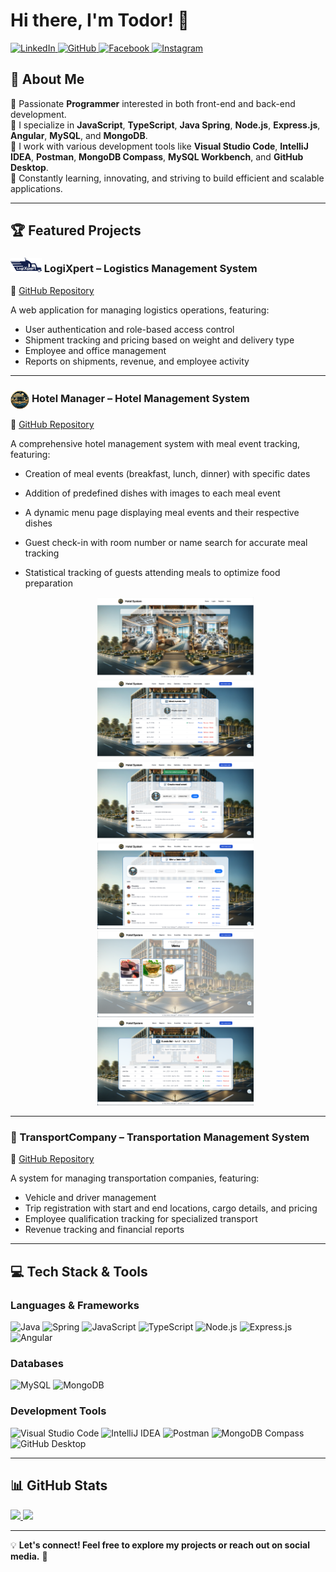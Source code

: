 # Hi there, I'm Todor! 👋

<p align="left">
        <a href="https://www.linkedin.com/in/todor-mitev-706b02339">
    <img src="https://img.shields.io/badge/-LinkedIn-0077B5?style=for-the-badge&logo=linkedin&logoColor=white" alt="LinkedIn">
  </a>
    <a href="https://github.com/tdmitev">
    <img src="https://img.shields.io/badge/-GitHub-181717?style=for-the-badge&logo=github&logoColor=white" alt="GitHub">
  </a>
  <a href="https://www.facebook.com/profile.php?id=100005648209189">
    <img src="https://img.shields.io/badge/-Facebook-00B2FF?style=for-the-badge&logo=Facebook&logoColor=white" alt="Facebook">
  </a>
  <a href="https://www.instagram.com/td_mitev/">
    <img src="https://img.shields.io/badge/-Instagram-e4405f?style=for-the-badge&logo=Instagram&logoColor=white" alt="Instagram">
  </a>
</p>

## 🚀 About Me

🔹 Passionate **Programmer** interested in both front-end and back-end development.  
🔹 I specialize in **JavaScript**, **TypeScript**, **Java Spring**, **Node.js**, **Express.js**, **Angular**, **MySQL**, and **MongoDB**.  
🔹 I work with various development tools like **Visual Studio Code**, **IntelliJ IDEA**, **Postman**, **MongoDB Compass**, **MySQL Workbench**, and **GitHub Desktop**.  
🔹 Constantly learning, innovating, and striving to build efficient and scalable applications.  

---

## 🏆 Featured Projects

### **<img src="https://raw.githubusercontent.com/tdmitev/tdmitev/main/blueMainLogo.png" width="50"> LogiXpert** – Logistics Management System
🔗 [GitHub Repository](https://github.com/tdmitev/logiXpert)

A web application for managing logistics operations, featuring:
- User authentication and role-based access control
- Shipment tracking and pricing based on weight and delivery type
- Employee and office management
- Reports on shipments, revenue, and employee activity
---

### <img src="https://raw.githubusercontent.com/tdmitev/tdmitev/main/hotel-logo.png" width="30" align="center"> **Hotel Manager** – Hotel Management System
🔗 [GitHub Repository](https://github.com/tdmitev/Hotel-helper)

A comprehensive hotel management system with meal event tracking, featuring:
- Creation of meal events (breakfast, lunch, dinner) with specific dates
- Addition of predefined dishes with images to each meal event
- A dynamic menu page displaying meal events and their respective dishes
- Guest check-in with room number or name search for accurate meal tracking
- Statistical tracking of guests attending meals to optimize food preparation
  
  <p align="center">
  <a href="https://raw.githubusercontent.com/tdmitev/tdmitev/main/home_page.png">
    <img src="https://raw.githubusercontent.com/tdmitev/tdmitev/main/home_page.png" width="250">
  </a>
  <a href="https://raw.githubusercontent.com/tdmitev/tdmitev/main/meal-event-list.png">
    <img src="https://raw.githubusercontent.com/tdmitev/tdmitev/main/meal-event-list.png" width="250">
  </a>
  <a href="https://raw.githubusercontent.com/tdmitev/tdmitev/main/meal-event.png">
    <img src="https://raw.githubusercontent.com/tdmitev/tdmitev/main/meal-event.png" width="250">
  </a>
  <a href="https://raw.githubusercontent.com/tdmitev/tdmitev/main/menu-items.png">
    <img src="https://raw.githubusercontent.com/tdmitev/tdmitev/main/menu-items.png" width="250">
  </a>
  <a href="https://raw.githubusercontent.com/tdmitev/tdmitev/main/menu.png">
    <img src="https://raw.githubusercontent.com/tdmitev/tdmitev/main/menu.png" width="250">
  </a>
  <a href="https://raw.githubusercontent.com/tdmitev/tdmitev/main/guest.png">
    <img src="https://raw.githubusercontent.com/tdmitev/tdmitev/main/guest.png" width="250">
  </a>
</p>

---

### **🚛 TransportCompany** – Transportation Management System
🔗 [GitHub Repository](https://github.com/tdmitev/transportCompany)

A system for managing transportation companies, featuring:
- Vehicle and driver management
- Trip registration with start and end locations, cargo details, and pricing
- Employee qualification tracking for specialized transport
- Revenue tracking and financial reports

---

## 💻 Tech Stack & Tools

### **Languages & Frameworks**
![Java](https://img.shields.io/badge/Java-ED8B00?style=for-the-badge&logo=java&logoColor=white)
![Spring](https://img.shields.io/badge/Spring-6DB33F?style=for-the-badge&logo=spring&logoColor=white)
![JavaScript](https://img.shields.io/badge/JavaScript-F7DF1E?style=for-the-badge&logo=javascript&logoColor=black)
![TypeScript](https://img.shields.io/badge/TypeScript-3178C6?style=for-the-badge&logo=typescript&logoColor=white)
![Node.js](https://img.shields.io/badge/Node.js-339933?style=for-the-badge&logo=nodedotjs&logoColor=white)
![Express.js](https://img.shields.io/badge/Express.js-000000?style=for-the-badge&logo=express&logoColor=white)
![Angular](https://img.shields.io/badge/Angular-DD0031?style=for-the-badge&logo=angular&logoColor=white)

### **Databases**
![MySQL](https://img.shields.io/badge/MySQL-4479A1?style=for-the-badge&logo=mysql&logoColor=white)
![MongoDB](https://img.shields.io/badge/MongoDB-47A248?style=for-the-badge&logo=mongodb&logoColor=white)

### **Development Tools**
![Visual Studio Code](https://img.shields.io/badge/VS%20Code-007ACC?style=for-the-badge&logo=visual-studio-code&logoColor=white)
![IntelliJ IDEA](https://img.shields.io/badge/IntelliJ%20IDEA-000000?style=for-the-badge&logo=intellij-idea&logoColor=white)
![Postman](https://img.shields.io/badge/Postman-FF6C37?style=for-the-badge&logo=postman&logoColor=white)
![MongoDB Compass](https://img.shields.io/badge/MongoDB%20Compass-47A248?style=for-the-badge&logo=mongodb&logoColor=white)
![GitHub Desktop](https://img.shields.io/badge/GitHub%20Desktop-181717?style=for-the-badge&logo=github&logoColor=white)

---

## 📊 GitHub Stats

<a href="https://github.com/tdmitev">
  <img height="180em" src="https://github-readme-stats.vercel.app/api?username=tdmitev&show_icons=true&theme=wight&count_private=true"/>
  <img height="180em" src="https://github-readme-stats.vercel.app/api/top-langs/?username=tdmitev&layout=compact&langs_count=6&theme=wight"/>
</a>

---

💡 **Let's connect! Feel free to explore my projects or reach out on social media.** 🚀

